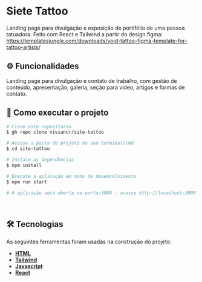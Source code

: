 # Siete Tattoo

Landing page para divulgação e exposição de portifólio de uma pessoa tatuadora.
Feito com React e Tailwind a partir do design figma: https://templatesjungle.com/downloads/void-tattoo-figma-template-for-tattoo-artists/
<br>

## ⚙️ Funcionalidades

Landing page para divulgação e contato de trabalho, com gestão de conteúdo, apresentação, galeria, seção para
vídeo, artigos e formas de contato.
<br>

## 🚀 Como executar o projeto

```bash
# Clone este repositório
$ gh repo clone vivianur/site-tattoo

# Acesse a pasta do projeto no seu terminal/cmd
$ cd site-tattoo

# Instale as dependências
$ npm install

# Execute a aplicação em modo de desenvolvimento
$ npm run start

# A aplicação será aberta na porta:3000 - acesse http://localhost:3000
```
<br>

## 🛠 Tecnologias

As seguintes ferramentas foram usadas na construção do projeto:
- **[HTML](https://developer.mozilla.org/en-US/docs/Web/HTML)**
- **[Tailwind](https://tailwindcss.com/)**
- **[Javascript](https://developer.mozilla.org/en-US/docs/Web/JavaScript)**
- **[React](https://react.dev/)**
